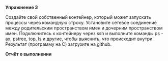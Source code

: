 
**Упражнение 3**


Создайте свой собственный контейнер, который может запускать процессы через командную строку. Установите сетевое соединение между родительским пространством имен и дочерним пространством имен. Подключитесь к контейнеру через ssh и выполните команды ps -ax, pstree, top, ls и другие, чтобы выяснить, что происходит внутри. Результат (программу на С) загрузите на github.



**Отчёт о выполнении**

		
